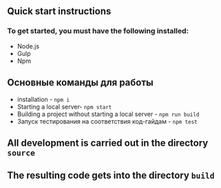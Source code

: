 ## Quick start instructions

### To get started, you must have the following installed:

- Node.js
- Gulp
- Npm

## Основные команды для работы

- installation - `npm i`
- Starting a local server- `npm start`
- Building a project without starting a local server - `npm run build`
- Запуск тестирования на соответствия код-гайдам - `npm test`

## All development is carried out in the directory `source`

## The resulting code gets into the directory `build`

<!--переводчик  -->
<!-- alt + t  -->
<!-- привет -->
<!-- Hey -->
<!-- оберуть в тег -->
<!-- alt + w   -->
<!-- <span>Hello</span> -->

<!-- https://docs.google.com/document/d/1depwsdeuFO_9hvyDjjp21Qhz0syjirsXbF3WgXxCQzQ/edit
https://www.figma.com/file/PL4845IMStojToerHbuyHu/Frontend-test-by-its.agency-(Copy)?node-id=8%3A15 -->
